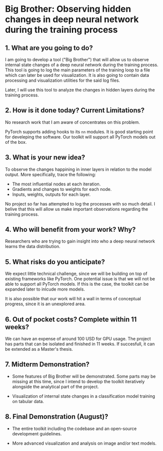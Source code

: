 <!-- Answer the Heilmeier Questions in Times New Roman, 12-point, Single spacing. -->
# Big Brother: Observing hidden changes in deep neural network during the training process

## 1. What are you going to do?
I am going to develop a tool ("Big Brother") that will allow us to observe internal state changes of a deep neural network during the training process. This tool is going to log the main parameters of the training loop to a file which can later be used for visualization. It is also going to contain data processing and visualization utilities for the said log files.

Later, I will use this tool to analyze the changes in hidden layers during the training process.
 

## 2. How is it done today? Current Limitations?
No research work that I am aware of concentrates on this problem.

PyTorch supports adding hooks to its `nn` modules. It is good starting point for develeping the software. Our toolkit will support all PyTorch models out of the box.
 

## 3. What is your new idea?
To observe the changes happining in inner layers in relation to the model output. More specifically, trace the following:
- The most influential nodes at each iteration.
- Gradients and changes to weights for each node.
- Inputs, weights, outputs for each layer.

No project so far has attempted to log the processes with so much detail. I belive that this will allow us make important observations regarding the training process.

## 4. Who will benefit from your work? Why?

Researchers who are trying to gain insight into who a deep neural network learns the data distribution.
 

## 5. What risks do you anticipate?

We expect little technical challenge, since we will be building on top of existing frameworks like PyTorch. One potential issue is that we will not be able to support all PyTorch models. If this is the case, the toolkit can be expanded later to inlcude more models.

It is also possible that our work will hit a wall in terms of conceptual progress, since it is an unexplored area.
 
## 6. Out of pocket costs? Complete within 11 weeks?

We can have an expense of around 100 USD for GPU usage. The project has parts that can be isolated and finished in 11 weeks. If succesfull, it can be extended as a Master's thesis.

## 7. Midterm Demonstration?

- Some features of Big Brother will be demonstrated. Some parts may be missing at this time, since I intend to develop the toolkit iteratively alongside the analytical part of the project.

- Visualization of internal state changes in a classification model training on tabular data.
 

## 8. Final Demonstration (August)?

- The entire toolkit including the codebase and an open-source development guidelines.

- More advanced visualization and analysis on image and/or text models.
